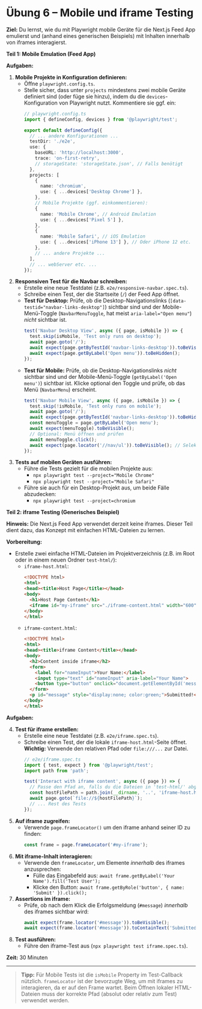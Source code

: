 # Übung 6 – Mobile und iframe Testing

**Ziel:**
Du lernst, wie du mit Playwright mobile Geräte für die Next.js Feed App emulierst und (anhand eines generischen Beispiels) mit Inhalten innerhalb von iframes interagierst.

**Teil 1: Mobile Emulation (Feed App)**

**Aufgaben:**

1.  **Mobile Projekte in Konfiguration definieren:**
    -   Öffne `playwright.config.ts`.
    -   Stelle sicher, dass unter `projects` mindestens zwei mobile Geräte definiert sind (oder füge sie hinzu), indem du die `devices`-Konfiguration von Playwright nutzt. Kommentiere sie ggf. ein:
        ```typescript
        // playwright.config.ts
        import { defineConfig, devices } from '@playwright/test';

        export default defineConfig({
          // ... andere Konfigurationen ...
          testDir: './e2e',
          use: {
            baseURL: 'http://localhost:3000',
            trace: 'on-first-retry',
            // storageState: 'storageState.json', // Falls benötigt
          },
          projects: [
            {
              name: 'chromium',
              use: { ...devices['Desktop Chrome'] },
            },
            // Mobile Projekte (ggf. einkommentieren):
            {
              name: 'Mobile Chrome', // Android Emulation
              use: { ...devices['Pixel 5'] },
            },
            {
              name: 'Mobile Safari', // iOS Emulation
              use: { ...devices['iPhone 13'] }, // Oder iPhone 12 etc.
            },
            // ... andere Projekte ...
          ],
          // ... webServer etc. ...
        });
        ```
2.  **Responsiven Test für die Navbar schreiben:**
    -   Erstelle eine neue Testdatei (z.B. `e2e/responsive-navbar.spec.ts`).
    -   Schreibe einen Test, der die Startseite (`/`) der Feed App öffnet.
    -   **Test für Desktop:** Prüfe, ob die Desktop-Navigationslinks (`[data-testid="navbar-links-desktop"]`) sichtbar sind und der Mobile-Menü-Toggle (`NavbarMenuToggle`, hat meist `aria-label="Open menu"`) *nicht* sichtbar ist.
        ```typescript
        test('Navbar Desktop View', async ({ page, isMobile }) => {
          test.skip(isMobile, 'Test only runs on desktop');
          await page.goto('/');
          await expect(page.getByTestId('navbar-links-desktop')).toBeVisible();
          await expect(page.getByLabel('Open menu')).toBeHidden();
        });
        ```
    -   **Test für Mobile:** Prüfe, ob die Desktop-Navigationslinks *nicht* sichtbar sind und der Mobile-Menü-Toggle (`getByLabel('Open menu')`) sichtbar ist. Klicke optional den Toggle und prüfe, ob das Menü (`NavbarMenu`) erscheint.
        ```typescript
        test('Navbar Mobile View', async ({ page, isMobile }) => {
          test.skip(!isMobile, 'Test only runs on mobile');
          await page.goto('/');
          await expect(page.getByTestId('navbar-links-desktop')).toBeHidden();
          const menuToggle = page.getByLabel('Open menu');
          await expect(menuToggle).toBeVisible();
          // Optional: Menü öffnen und prüfen
          await menuToggle.click();
          await expect(page.locator('//nav/ul')).toBeVisible(); // Selektor für NavbarMenu anpassen
        });
        ```
3.  **Tests auf mobilen Geräten ausführen:**
    -   Führe die Tests gezielt für die mobilen Projekte aus:
        -   `npx playwright test --project="Mobile Chrome"`
        -   `npx playwright test --project="Mobile Safari"`
    -   Führe sie auch für ein Desktop-Projekt aus, um beide Fälle abzudecken:
        -   `npx playwright test --project=chromium`

**Teil 2: iframe Testing (Generisches Beispiel)**

**Hinweis:** Die Next.js Feed App verwendet derzeit keine iframes. Dieser Teil dient dazu, das Konzept mit einfachen HTML-Dateien zu lernen.

**Vorbereitung:**

*   Erstelle zwei einfache HTML-Dateien im Projektverzeichnis (z.B. im Root oder in einem neuen Ordner `test-html/`):
    *   `iframe-host.html`:
        ```html
        <!DOCTYPE html>
        <html>
        <head><title>Host Page</title></head>
        <body>
          <h1>Host Page Content</h1>
          <iframe id="my-iframe" src="./iframe-content.html" width="600" height="400"></iframe>
        </body>
        </html>
        ```
    *   `iframe-content.html`:
        ```html
        <!DOCTYPE html>
        <html>
        <head><title>iframe Content</title></head>
        <body>
          <h2>Content inside iframe</h2>
          <form>
            <label for="nameInput">Your Name:</label>
            <input type="text" id="nameInput" aria-label="Your Name">
            <button type="button" onclick="document.getElementById('message').style.display='block'">Submit</button>
          </form>
          <p id="message" style="display:none; color:green;">Submitted!</p>
        </body>
        </html>
        ```

**Aufgaben:**

4.  **Test für iframe erstellen:**
    -   Erstelle eine neue Testdatei (z.B. `e2e/iframe.spec.ts`).
    -   Schreibe einen Test, der die lokale `iframe-host.html`-Seite öffnet. **Wichtig:** Verwende den relativen Pfad oder `file:///...` zur Datei.
        ```typescript
        // e2e/iframe.spec.ts
        import { test, expect } from '@playwright/test';
        import path from 'path';

        test('Interact with iframe content', async ({ page }) => {
          // Passe den Pfad an, falls du die Dateien in 'test-html/' abgelegt hast
          const hostFilePath = path.join(__dirname, '..', 'iframe-host.html');
          await page.goto(`file://${hostFilePath}`);
          // ... Rest des Tests
        });
        ```
5.  **Auf iframe zugreifen:**
    -   Verwende `page.frameLocator()` um den iframe anhand seiner ID zu finden:
        ```typescript
        const frame = page.frameLocator('#my-iframe');
        ```
6.  **Mit iframe-Inhalt interagieren:**
    -   Verwende den `frameLocator`, um Elemente *innerhalb* des iframes anzusprechen:
        -   Fülle das Eingabefeld aus: `await frame.getByLabel('Your Name').fill('Test User');`
        -   Klicke den Button: `await frame.getByRole('button', { name: 'Submit' }).click();`
7.  **Assertions im iframe:**
    -   Prüfe, ob nach dem Klick die Erfolgsmeldung (`#message`) *innerhalb* des iframes sichtbar wird:
        ```typescript
        await expect(frame.locator('#message')).toBeVisible();
        await expect(frame.locator('#message')).toContainText('Submitted!');
        ```
8.  **Test ausführen:**
    -   Führe den iframe-Test aus (`npx playwright test iframe.spec.ts`).

**Zeit:** 30 Minuten

---

> **Tipp:** Für Mobile Tests ist die `isMobile` Property im Test-Callback nützlich. `frameLocator` ist der bevorzugte Weg, um mit iframes zu interagieren, da er auf den Frame wartet. Beim Öffnen lokaler HTML-Dateien muss der korrekte Pfad (absolut oder relativ zum Test) verwendet werden.
